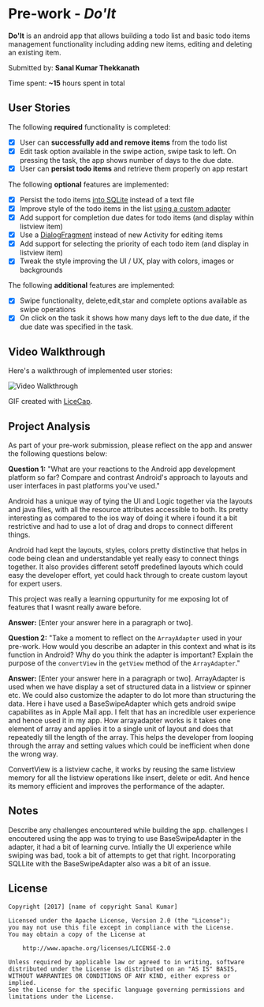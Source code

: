 # Pre-work - *Do'It*

**Do'It** is an android app that allows building a todo list and basic todo items management functionality including adding new items, editing and deleting an existing item.

Submitted by: **Sanal Kumar Thekkanath**

Time spent: **~15** hours spent in total

## User Stories

The following **required** functionality is completed:

* [x] User can **successfully add and remove items** from the todo list
* [x] Edit task option available in the swipe action, swipe task to left. On pressing the task, the app shows number of days to the due date.
* [x] User can **persist todo items** and retrieve them properly on app restart

The following **optional** features are implemented:

* [x] Persist the todo items [into SQLite](http://guides.codepath.com/android/Persisting-Data-to-the-Device#sqlite) instead of a text file
* [x] Improve style of the todo items in the list [using a custom adapter](http://guides.codepath.com/android/Using-an-ArrayAdapter-with-ListView)
* [x] Add support for completion due dates for todo items (and display within listview item)
* [x] Use a [DialogFragment](http://guides.codepath.com/android/Using-DialogFragment) instead of new Activity for editing items
* [x] Add support for selecting the priority of each todo item (and display in listview item)
* [x] Tweak the style improving the UI / UX, play with colors, images or backgrounds

The following **additional** features are implemented:

* [x] Swipe functionality, delete,edit,star and complete options available as swipe operations
* [x] On click on the task it shows how many days left to the due date, if the due date was specified in the task.

## Video Walkthrough

Here's a walkthrough of implemented user stories:

<img src='http://i.imgur.com/JUf5mgc.gif' title='Video Walkthrough' width='' alt='Video Walkthrough' />

GIF created with [LiceCap](http://www.cockos.com/licecap/).

## Project Analysis

As part of your pre-work submission, please reflect on the app and answer the following questions below:

**Question 1:** "What are your reactions to the Android app development platform so far? Compare and contrast Android's approach to layouts and user interfaces in past platforms you've used."

Android has a unique way of tying the UI and Logic together via the layouts and java files, with all the resource attributes accessible to both. Its pretty interesting as compared to the ios way of doing it where i found it a bit restrictive and had to use a lot of drag and drops to connect different things.

Android had kept the layouts, styles, colors pretty distinctive that helps in code being clean and understandable yet really easy to connect things together. It also provides different setoff predefined layouts which could easy the developer effort, yet could hack through to create custom layout for expert users.

This project was really a learning oppurtunity for me exposing lot of features that I wasnt really aware before.

**Answer:** [Enter your answer here in a paragraph or two].

**Question 2:** "Take a moment to reflect on the `ArrayAdapter` used in your pre-work. How would you describe an adapter in this context and what is its function in Android? Why do you think the adapter is important? Explain the purpose of the `convertView` in the `getView` method of the `ArrayAdapter`."

**Answer:** [Enter your answer here in a paragraph or two].
ArrayAdapter is used when we have display a set of structured data in a listview or spinner etc. We could also customize the adapter to do lot more than structuring the data. Here i have used a BaseSwipeAdapter which gets android swipe capabilites as in Apple Mail app. I felt that has an incredible user experience and hence used it in my app. How arrayadapter works is it takes one element of array and applies it to a single unit of layout and does that repeatedly till the length of the array. This helps the developer from looping through the array and setting values which could be inefficient when done the wrong way.

ConvertView is a listview cache, it works by reusing the same listview memory for all the listview operations like insert, delete or edit. And hence its memory efficient and improves the performance of the adapter.

## Notes

Describe any challenges encountered while building the app.
challenges I encoutered using the app was to trying to use BaseSwipeAdapter in the adapter, it had a bit of learning curve. Intially the UI experience while swiping was bad, took a bit of attempts to get that right.  Incorporating SQLLite with the BaseSwipeAdapter also was a bit of an issue.
  

## License

    Copyright [2017] [name of copyright Sanal Kumar]

    Licensed under the Apache License, Version 2.0 (the "License");
    you may not use this file except in compliance with the License.
    You may obtain a copy of the License at

        http://www.apache.org/licenses/LICENSE-2.0

    Unless required by applicable law or agreed to in writing, software
    distributed under the License is distributed on an "AS IS" BASIS,
    WITHOUT WARRANTIES OR CONDITIONS OF ANY KIND, either express or implied.
    See the License for the specific language governing permissions and
    limitations under the License.